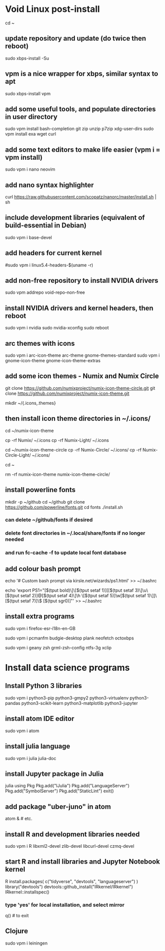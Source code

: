 # Void Linux post-install

cd ~
## update repository and update (do twice then reboot)

sudo xbps-install -Su

## vpm is a nice wrapper for xbps, similar syntax to apt
sudo xbps-install vpm

## add some useful tools, and populate directories in user directory 
sudo vpm install bash-completion git zip unzip p7zip xdg-user-dirs
sudo vpm install exa wget curl

## add some text editors to make life easier (vpm i = vpm install)
sudo vpm i nano neovim

## add nano syntax highlighter
curl https://raw.githubusercontent.com/scopatz/nanorc/master/install.sh | sh

## include development libraries (equivalent of build-essential in Debian)
sudo vpm i base-devel

## add headers for current kernel
#sudo vpm i linux5.4-headers-$(uname -r)

## add non-free repository to install NVIDIA drivers
sudo vpm addrepo void-repo-non-free 

## install NVIDIA drivers and kernel headers, then reboot
sudo vpm i nvidia
sudo nvidia-xconfig
sudo reboot

## arc themes with icons
sudo vpm i arc-icon-theme arc-theme gnome-themes-standard
sudo vpm i gnome-icon-theme gnome-icon-theme-extras

## add some icon themes - Numix and Numix Circle
git clone https://github.com/numixproject/numix-icon-theme-circle.git
git clone https://github.com/numixproject/numix-icon-theme.git

mkdir ~/{.icons,.themes}
## then install icon theme directories in ~/.icons/
cd ~/numix-icon-theme

cp -rf Numix/ ~/.icons
cp -rf Numix-Light/ ~/.icons

cd ~/numix-icon-theme-circle
cp -rf Numix-Circle/ ~/.icons/
cp -rf Numix-Circle-Light/ ~/.icons/

cd ~

rm -rf numix-icon-theme numix-icon-theme-circle/

## install powerline fonts
mkdir -p ~/github
cd ~/github
git clone https://github.com/powerline/fonts.git
cd fonts
./install.sh

### can delete ~/github/fonts if desired
### delete font directories in ~/.local/share/fonts if no longer needed
### and run fc-cache -f to update local font database

## add colour bash prompt

echo '# Custom bash prompt via kirsle.net/wizards/ps1.html' >> ~/.bashrc

echo 'export PS1="\[$(tput bold)\]\[$(tput setaf 1)\][\[$(tput setaf 3)\]\u\[$(tput setaf 2)\]@\[$(tput setaf 4)\]\h \[$(tput setaf 5)\]\w\[$(tput setaf 1)\]]\[$(tput setaf 7)\]\\$ \[$(tput sgr0)\]"' >> ~/.bashrc

## install extra programs

sudo vpm i firefox-esr-i18n-en-GB 

sudo vpm i pcmanfm budgie-desktop plank neofetch octoxbps

sudo vpm i geany zsh grml-zsh-config ntfs-3g xclip

# Install data science programs

## Install Python 3 libraries
sudo vpm i python3-pip python3-gmpy2 python3-virtualenv python3-pandas python3-scikit-learn python3-matplotlib python3-jupyter

## install atom IDE editor
sudo vpm i atom

## install julia language
sudo vpm i julia julia-doc

## install Jupyter package in Julia
julia
using Pkg
Pkg.add("IJulia")
Pkg.add("LanguageServer")
Pkg.add("SymbolServer")
Pkg.add("StaticLint")
exit()

## add package "uber-juno" in atom
atom & # etc.

## install R and development libraries needed
sudo vpm i R libxml2-devel zlib-devel libcurl-devel czmq-devel

## start R and install libraries and Jupyter Notebook kernel
R
install.packages( c("tidyverse", "devtools", "languageserver") )
library("devtools")
devtools::github_install("IRkernel/IRkernel")
IRkernel::installspec()

### type 'yes' for local installation, and select mirror
q() # to exit

## Clojure
sudo vpm i leiningen

